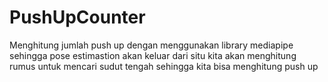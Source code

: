 # PushUpCounter
Menghitung jumlah push up dengan menggunakan library mediapipe sehingga pose estimastion akan keluar dari situ kita akan menghitung rumus untuk mencari sudut tengah sehingga kita bisa menghitung push up
